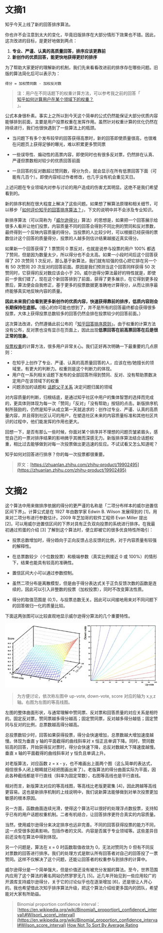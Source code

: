 # 文摘1

知乎今天上线了新的回答排序算法。

你也许不会注意到太大的变化，毕竟旧版排序在大部分情形下效果也不错。因此，这次改进的目标，是更好地做到两点：

1. **专业、严谨、认真的高质量回答，排序应该更靠前**
2. **新创作的优质回答，能更快地获得更好的排序**

为了帮助大家更好的理解新的机制，我们先来看看改进前的排序存在哪些问题。旧版的算法简化后可以表示为：

```
得分 = 加权赞同数 - 加权反对数
```

> 注：用户在不同话题下的权重计算方法，可以参考我之前的回答「  
> [知乎如何计算用户在某个领域下的权重？](http://www.zhihu.com/question/21544084)  
> 」。

公式本身很朴素。事实上之所以到今天这个简单的公式仍然能保证大部分优质内容能够排到前面，主要是用户投票权重在发挥作用。虽然针对权重计算的优化仍然在持续进行，我们也很快遇到了一些算法上的瓶颈。

* 当问题下有多个发布较早的回答获得高票时，新的回答即使质量很高，也很难在问题页上获得足够的曝光，难以积累更多赞同票

* 一些误导性、煽动性的高票内容，即使同时也有很多反对票，仍然排在认真、严谨但票数相对较少的优质回答前面

* 一旦回答的反对数超过赞同数，得分为负，就会显示在所有低票回答下面（可能有几百个）。即使内容经过作者修改，也几乎没有机会重见天日。

上述问题在专业领域内对参与讨论的用户造成的伤害尤其明显。这绝不是我们希望看到的。

新的排序机制在很大程度上解决了这些问题。如果想了解算法原理和相关细节，可以移步「[如何评价知乎的回答排序算法？](http://www.zhihu.com/question/26933554)」，下文的说明中并不会涉及专业知识。

新排序算法（可以简称为「[威尔逊得分](https://link.zhihu.com/?target=http%3A//en.wikipedia.org/wiki/Binomial_proportion_confidence_interval%23Wilson_score_interval)」算法）的思想是，如果把一个回答展示给很多人看并让他们投票，内容质量不同的回答会得到不同比例的赞同和反对票数，最终得到一个反映内容质量的得分。当投票的人比较少时，可以根据已经获得的票数估计这个回答的质量得分，投票的人越多则估计结果越接近真实得分。

如果新一个回答获得了 1 票赞同 0 票反对，也就是说参与投票的用户 100% 都选了赞同，但是因为数量太少，所以得分也不会太高。如果一小段时间后这个回答获得了 20 次赞同 1 次反对，那么基于新算法，我们就有较强的信心把它排在另一个有 50 次赞同 20 次反对的回答前面。原因是我们预测当这个回答同样获得 50 次赞同时，它获得的反对数应该会小于 20。威尔逊得分算法最好的特性就是，即使前一步我们错了，现在这个新回答排到了前面，获得了更多展示，在它得到更多投票后，算法便会自我修正，基于更多的投票数据更准确地计算得分，从而让排序最终能够真实地反映内容的质量。

**因此未来我们会看到更多新创作的优质内容，快速获得靠前的排序，低质内容则会长期保持在底部。**（细心的你可能也想到了，并不是所有的回答最终都会获得很多投票，大体上获得投票总数较多的回答仍然会排在投票较少的回答前面。）

这次算法改进，仍然遵循此前公布的「[知乎回答排序原则](http://www.zhihu.com/question/19576738)」。由于权重的计算方法没有公布，反对票也没有显示在页面上，因此出现**低票回答在前高票回答在后是很正常的现象**。

[投票权重](http://www.zhihu.com/question/21544084)的计算方法，很多用户非常关心。我们正好再次明确一下最重要的几点原则：

* 在知乎上创作了专业、严谨、认真的高质量回答的人，应该在他/她擅长的领域里，有更大的判断力。权重则是这个判断力的体现。
* 用户在一系列相关话题下发布的全部回答所得到赞同、反对、没有帮助票数决定用户在该领域下的权重
* 问题添加的话题和
  [话题父子关系](http://www.zhihu.com/question/21544795)
  决定问题归属的领域

对内容质量的判断，归根结底，是通过知乎社区中用户的集体智慧的选择而完成的，更具体则体现为每一次「赞同」「反对」「没有帮助」按钮的点击。新版排序机制所鼓励的，仍然是知乎从成立第一天就追求的：创作过专业、严谨、认真的高质量内容，并且得到社区认可的用户，在塑造社区未来的内容质量标准和其他社区共识的过程中，他们能发挥的作用也更大。

回想一下，是否有那么一些时候，你面对某个排序并不理想的问题页皱紧眉头，感觉自己的一票对排序结果的影响微乎其微而深感无力。新版排序算法结合话题权重，相比过去能够做到对每一次投票做出更迅速的反应。不试试看又怎么知道呢？

知乎如何对回答进行排序？你的每一次投票都很重要。

> 原文：[https://zhuanlan.zhihu.com/zhihu-product/19902495](https://zhuanlan.zhihu.com/zhihu-product/19902495)

# 文摘2

这个算法中用来做排序依据的得分的更严谨的名称是「二项分布样本的威尔逊置信区间下界」。计算公式是在 1927 年由数学家 Edwin B. Wilson 发展得到的 \[1\]，用来对二项分布进行参数估计。2009 年芝加哥的软件工程师 Evan Miller 提出 \[2\]，可以用威尔逊置信区间的下界对具有正负双向投票的系统进行排序。在我最初通过煎蛋的介绍 \[3\] 了解到这个算法时，便立即被它的很多优良特性所吸引：

* 投票总数增加时，得分趋向于正向反馈占总反馈的比例，对于内容质量有较强的解释性。
* 在总票数较少（个位数投票）和极端参数（真实比例接近 0 或 100%）的情形下，结果也能具有较高的准确性。

* 置信区间大小可以通过参数控制。

* 虽然二项分布是离散模型，但是由于得分表达式关于正负反馈次数的函数是连续的，因此可以引入非整数的投票（加权投票），同时不改变算法性质。

* 得分的取值范围是 \(0,1\)，与投票总数无关。因此可以间接地用来对不同问题下的回答做归一化的质量比较。

下面这两张图可以比较直观地显示威尔逊得分算法的几个重要特性。

![](/assets/import-威尔逊得分图1.png)

> 为方便讨论，依次称左图中 up-vote, down-vote, score 对应的轴为 x,y,z 轴。右图为左图的等高线图。

左图的整体曲面形状，与通常理解中赞同票、反对票和回答质量的对应关系是相符的。固定反对票，赞同票越多得分越高；固定赞同票，反对越多得分越低；固定赞同与反对的比例，总票数越高得分越高。

总投票数较少时，回答如果获得投票，得分会快速增加，总票数越大增加速度越慢。体现为垂直 y 轴的平面截得的曲线斜率对 x 恒正且单调下降。同时，赞同数较高的回答，开始获得反对票时，得分会快速下降，总反对数越大下降速度越慢。垂直 x 轴的平面截得的曲线斜率对 y 恒负且单调上升。

对老版算法，对应函数 z = x - y，也不难画出上面两个图（这么简单的表达式，相信很多人闭上眼睛就已经把图画出来了）。老版算法的得分曲面实际为平面，因此各种截线都是平行直线（斜率为固定常数），右图等高线也是平行直线。

相对而言，新版算法对应的等高线图，等高线比老版更密集 \[4\]，因此跨越等高线更容易。这也是新排序机制的上线说明中，我们说新算法能够做到对单次投票更加敏感的根本原因。

另一方面，函数曲面连续光滑，使得这个算法可以很好的处理浮点数投票，支持知乎已有的用户话题权重机制。二者有机结合，让回答排序更符合真实的内容质量。

当然，使用威尔逊得分来决定排序也远非完善。不同的回答获得投票的能力不同，这一点受很多因素影响，包括作者的文风、内容是否属于专业领域等。这些差异目前还没有在算法中得到体现。

另一个问题是，算法在 x = 0 时函数取值收敛为 0，无法对赞同为 0 但有不同反对票数的回答进行排序。我们的处理方式是默认所有回答者对自己的回答投了一票赞同。这样不仅解决了这个问题，还能让回答者的权重参与到排序的计算中。

威尔逊得分是一个简单强大，但是价值还没有被充分发掘的算法。至今，世界范围内应用了这个算法的著名网站仍然寥寥无几 \[5\]。近几年开始见到一些应用较广的开源库支持威尔逊得分，关于它的讨论似乎也在逐渐增加 \[6\]，还是很让人开心的。我也希望借此次知乎排序算法升级，把这个算法介绍给更多国内的团队，希望能对大家有所助益。

> Binomial proportion confidence interval：[https://en.wikipedia.org/wiki/Binomial\_proportion\_confidence\_interval\#Wilson\_score\_interval](https://en.wikipedia.org/wiki/Binomial_proportion_confidence_interval#Wilson_score_interval)
> [How Not To Sort By Average Rating](http://www.evanmiller.org/how-not-to-sort-by-average-rating.html)



